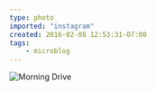 ```yaml
---
type: photo
imported: "instagram"
created: 2016-02-08 12:53:31-07:00
tags:
    - microblog
---
```

![Morning Drive](/media/images/photos/2016/02/b986d36963ef1d5e9f6fc69a01cc7e8f.jpg)

